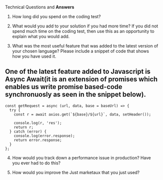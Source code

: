 Technical Questions and **Answers**


1. How long did you spend on the coding test?

2. What would you add to your solution if you had more time? If you did not spend much time on the coding test, then use this as an opportunity to explain what you would add.

3. What was the most useful feature that was added to the latest version of your chosen language? Please include a snippet of code that shows how you have used it.

## One of the latest feature added to Javascript is Async Await(it is an extension of promises which enables us write promise based-code synchronuosly as seen in the snippet below).

```
const getRequest = async (url, data, base = baseUrl) => {
  try {
    const r = await axios.get(`${base}/${url}`, data, setHeader());

    console.log(r, 'res');
    return r;
  } catch (error) {
    console.log(error.response);
    return error.response;
  }
};

```



4. How would you track down a performance issue in production? Have you ever had to do this?

5. How would you improve the Just marketaux that you just used?

